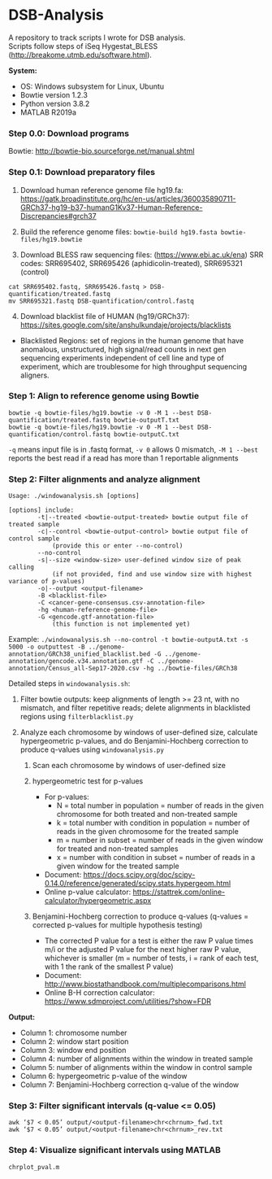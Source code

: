 # DSB-Analysis
A repository to track scripts I wrote for DSB analysis. <br>
Scripts follow steps of iSeq Hygestat_BLESS (http://breakome.utmb.edu/software.html). <br>

**System:**
 - OS: Windows subsystem for Linux, Ubuntu
 - Bowtie version 1.2.3
 - Python version 3.8.2
 - MATLAB R2019a

### Step 0.0: Download programs
Bowtie: http://bowtie-bio.sourceforge.net/manual.shtml


### Step 0.1: Download preparatory files
1. Download human reference genome file hg19.fa: https://gatk.broadinstitute.org/hc/en-us/articles/360035890711-GRCh37-hg19-b37-humanG1Kv37-Human-Reference-Discrepancies#grch37

2. Build the reference genome files: `bowtie-build hg19.fasta bowtie-files/hg19.bowtie`

3. Download BLESS raw sequencing files: (https://www.ebi.ac.uk/ena) SRR codes: SRR695402, SRR695426 (aphidicolin-treated), SRR695321 (control)
 ```
 cat SRR695402.fastq, SRR695426.fastq > DSB-quantification/treated.fastq
 mv SRR695321.fastq DSB-quantification/control.fastq
 ```
4. Download blacklist file of HUMAN (hg19/GRCh37): https://sites.google.com/site/anshulkundaje/projects/blacklists
- Blacklisted Regions: set of regions in the human genome that have anomalous, unstructured, high signal/read counts in next gen sequencing experiments independent of cell line and type of experiment, which are troublesome for high throughput sequencing aligners.


### Step 1: Align to reference genome using Bowtie
```
bowtie -q bowtie-files/hg19.bowtie -v 0 -M 1 --best DSB-quantification/treated.fastq bowtie-outputT.txt
bowtie -q bowtie-files/hg19.bowtie -v 0 -M 1 --best DSB-quantification/control.fastq bowtie-outputC.txt
```
`-q` means input file is in .fastq format, `-v 0` allows 0 mismatch, `-M 1 --best` reports the best read if a read has more than 1 reportable alignments

### Step 2: Filter alignments and analyze alignment
```
Usage: ./windowanalysis.sh [options]

[options] include:
        -t|--treated <bowtie-output-treated> bowtie output file of treated sample
        -c|--control <bowtie-output-control> bowtie output file of control sample
            (provide this or enter --no-control)
        --no-control
        -s|--size <window-size> user-defined window size of peak calling
            (if not provided, find and use window size with highest variance of p-values)
        -o|--output <output-filename>
        -B <blacklist-file>
        -C <cancer-gene-consensus.csv-annotation-file>
        -hg <human-reference-genome-file>
        -G <gencode.gtf-annotation-file>
            (this function is not implemented yet)
```
Example: `./windowanalysis.sh --no-control -t bowtie-outputA.txt -s 5000 -o outputtest -B ../genome-annotation/GRCh38_unified_blacklist.bed -G ../genome-annotation/gencode.v34.annotation.gtf -C ../genome-annotation/Census_all-Sep17-2020.csv -hg ../bowtie-files/GRCh38`

Detailed steps in `windowanalysis.sh`:
1. Filter bowtie outputs: keep alignments of length >= 23 nt, with no mismatch, and filter repetitive reads; delete alignments in blacklisted regions using `filterblacklist.py`

2. Analyze each chromosome by windows of user-defined size, calculate hypergeometric p-values, and do Benjamini-Hochberg correction to produce q-values using `windowanalysis.py`
    1) Scan each chromosome by windows of user-defined size
&nbsp;

    2) hypergeometric test for p-values
        * For p-values:
          * N = total number in population = number of reads in the given chromosome for both treated and non-treated sample
          * k = total number with condition in population = number of reads in the given chromosome for the treated sample
          * m = number in subset = number of reads in the given window for treated and non-treated samples
          * x = number with condition in subset = number of reads in a given window for the treated sample
        * Document: https://docs.scipy.org/doc/scipy-0.14.0/reference/generated/scipy.stats.hypergeom.html
        * Online p-value calculator: https://stattrek.com/online-calculator/hypergeometric.aspx

    3) Benjamini-Hochberg correction to produce q-values (q-values = corrected p-values for multiple hypothesis testing)
        * The corrected P value for a test is either the raw P value times m/i or the adjusted P value for the next higher raw P value, whichever is smaller (m = number of tests, i = rank of each test, with 1 the rank of the smallest P value)
        * Document: http://www.biostathandbook.com/multiplecomparisons.html
        * Online B-H correction calculator: https://www.sdmproject.com/utilities/?show=FDR

**Output:**
- Column 1: chromosome number
- Column 2: window start position
- Column 3: window end position
- Column 4: number of alignments within the window in treated sample
- Column 5: number of alignments within the window in control sample
- Column 6: hypergeometric p-value of the window
- Column 7: Benjamini-Hochberg correction q-value of the window


### Step 3: Filter significant intervals (q-value <= 0.05)
```
awk ‘$7 < 0.05’ output/<output-filename>chr<chrnum>_fwd.txt
awk ‘$7 < 0.05’ output/<output-filename>chr<chrnum>_rev.txt
```

### Step 4: Visualize significant intervals using MATLAB
`chrplot_pval.m`


